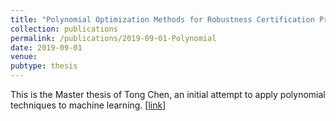 ```yaml
---
title: "Polynomial Optimization Methods for Robustness Certification Problems in Deep Neural Networks"
collection: publications
permalink: /publications/2019-09-01-Polynomial
date: 2019-09-01
venue: 
pubtype: thesis
---
```


This is the Master thesis of Tong Chen, an initial attempt to apply polynomial techniques to machine learning.
[[link](http://tongchen779.github.io/files/Master_thesis.pdf)]